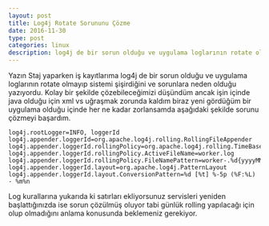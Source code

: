 ```yaml
---
layout: post
title: Log4j Rotate Sorununu Çözme
date: 2016-11-30
type: post
categories: linux
description: log4j de bir sorun olduğu ve uygulama loglarının rotate olmayıp sistemi şişirdiğini ve sorunlara neden olduğu yazıyordu
---
```


Yazın Staj yaparken iş kayıtlarıma log4j de bir sorun olduğu ve uygulama loglarının rotate olmayıp sistemi şişirdiğini ve sorunlara neden olduğu yazıyordu. Kolay bir şekilde çözebileceğimizi düşündüm ancak işin içinde java olduğu için xml vs uğraşmak zorunda kaldım biraz yeni gördüğüm bir uygulama olduğu içinde her ne kadar zorlansamda aşağıdaki şekilde sorunu çözmeyi başardım.

```
log4j.rootLogger=INFO, loggerId
log4j.appender.loggerId=org.apache.log4j.rolling.RollingFileAppender
log4j.appender.loggerId.rollingPolicy=org.apache.log4j.rolling.TimeBasedRollingPolicy
log4j.appender.loggerId.rollingPolicy.ActiveFileName=worker.log
log4j.appender.loggerId.rollingPolicy.FileNamePattern=worker-.%d{yyyyMMdd}.log.gz
log4j.appender.loggerId.layout=org.apache.log4j.PatternLayout
log4j.appender.loggerId.layout.ConversionPattern=%d [%t] %-5p (%F:%L) - %m%n
```

 Log kurallarına yukarıda ki satırları ekliyorsunuz servisleri yeniden başlattığınızda ise sorun çözülmüş oluyor tabi günlük rolling yapılacağı için olup olmadığını anlama konusunda beklemeniz gerekiyor.
